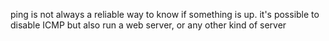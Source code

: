 ping is not always a reliable way to know if something is up. it's possible to disable ICMP but also run a web server, or any other kind of server
